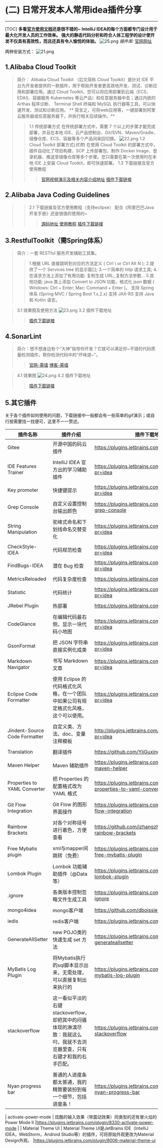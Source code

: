 # (二) 日常开发本人常用idea插件分享
***
[TOC]
**多看[官方使用文档](https://www.jetbrains.com/help/idea/creating-and-optimizing-imports.html#disable-import-popups)还是很不错的~
IntelliJ IDEA的每个方面都专门设计用于最大化开发人员的工作效率。
强大的静态代码分析和符合人体工程学的设计使开发不仅具有高效性，而且还具有令人愉悦的体验。**
![25.png](25.png)
_插件库:_   [官网网址](http://plugins.jetbrains.com/) 

两种安装方式：
![21.png](21.png)

## 1.Alibaba Cloud Toolkit
> 简介：
Alibaba Cloud Toolkit （后文简称 Cloud Toolkit）是针对 IDE 平台为开发者提供的一款插件，用于帮助开发者更高效地开发、测试、诊断应用和部署应用。通过 Cloud Toolkit，您可以将应用部署到云端（ECS、EDAS、容器服务 Kubernetes 等云产品）和任意服务器中去；通过内嵌的 Arthas 程序诊断、 Terminal Shell 终端和 MySQL 执行器等工具，可以快速开发、测试和诊断应用。
** 简言之，可将web应用等，一键部署到阿里云服务器或任意服务器下，并执行相关后续操作。**
>> 1.1 传统部署方式
在传统部署方式中，需要 7 个以上的步骤才能完成部署，并且在本地 IDE、云产品控制台、Git/SVN、Maven/Gradle、镜像仓库、ECS、容器等多个产品间来回切换。
![22.png](22.png)
>> 1.2  Cloud Toolkit 部署方式(_优势_)
在使用 Cloud Toolkit 的部署方式中，插件自动化了项目构建、SCP 上传部署包、制作 Docker Image、登录机器、推送至镜像仓库等多个步骤。您只需要在第一次使用时在本地 IDE 上安装 Cloud Toolkit，即可快速部署。
>> 1.3 下载链接及官方使用教程
>>>[官网视频演示及相关内容介绍地址](https://www.aliyun.com/product/cloudtoolkit)
>>>[插件下载链接](http://plugins.jetbrains.com/plugin/11386-alibaba-cloud-toolkit)
## 2.Alibaba Java Coding Guidelines
>> 2.1 下载链接及官方使用教程（支持eclipse）
配合《阿里巴巴Java开发手册》还是很值的使用的~
>>> [源码地址](https://github.com/alibaba/p3c)
>>> [使用教程](https://github.com/alibaba/p3c/wiki/IDEA%E6%8F%92%E4%BB%B6%E4%BD%BF%E7%94%A8%E6%96%87%E6%A1%A3)
>>> [插件下载链接](http://plugins.jetbrains.com/plugin/10046-alibaba-java-coding-guidelines)
## 3.RestfulToolkit（需Spring体系）
>简介：一套 RESTful 服务开发辅助工具集。
>>1.根据 URL 直接跳转到对应的方法定义 ( Ctrl \ or Ctrl Alt N );
>>2.提供了一个 Services tree 的显示窗口;
>>3.一个简单的 http 请求工具;
>>4.在请求方法上添加了有用功能: 复制生成 URL;,复制方法参数...
>>5.其他功能: java 类上添加 Convert to JSON 功能，格式化 json 数据 ( Windows: Ctrl + Enter; Mac: Command + Enter )。
支持 Spring 体系 (Spring MVC / Spring Boot 1.x,2.x)
支持 JAX-RS
支持 Java 和 Kotlin 语言。

>3.1 效果图及使用方法
![23.png](23.png)
>3.2 插件下载地址
>>[插件下载链接](https://plugins.jetbrains.com/plugin/10292-restfultoolkit)
## 4.SonarLint
>简介：想不想身边有个“大神”指导你开发？它就可以满足你~不错的代码质量检测插件，帮你检测代码中的“坏味道~”。
>>[官网-需墙](https://www.sonarlint.org/) 
>>[博客-需墙](https://blog.sonarsource.com/)

>4.1 效果图
![24.png](24.png)
>4.2 插件下载地址
>> [插件下载链接](https://plugins.jetbrains.com/plugin/7973-sonarlint/)

## 5.其它插件
关于各个插件如何使用的问题，下载链接中一般都会有一些简单的gif演示；或自行按需要找一找便可，这里不一一赘述。

| 插件名称                   | 插件介绍                                                                        | 插件下载地址                                                              |
| ------------------------------ | ----------------------------------------------------------------------------------- | ------------------------------------------------------------------------- |
| Gitee                          | 开源中国的码云插件                                                         | https://plugins.jetbrains.com/plugin/8383-gitee                           |           
|                                |                                                                                     |                                                                           |
| IDE Features Trainer           | IntelliJ IDEA 官方出的学习辅助插件                                        | https://plugins.jetbrains.com/plugin/8554?pr=idea                         |
|                                |                                                                                     |                                                                           |
| Key promoter                   | 快捷键提示                                                                     | https://plugins.jetbrains.com/plugin/4455?pr=idea                         |
|                                |                                                                                     |                                                                           |
| Grep Console                   | 自定义设置控制台输出颜色                                                | https://plugins.jetbrains.com/idea/plugin/7125-grep-console               |
|                                |                                                                                     |                                                                           |
| String Manipulation            | 驼峰式命名和下划线命名交替变化                                       | https://plugins.jetbrains.com/plugin/2162?pr=idea                         |
|                                |                                                                                     |                                                                           |
| CheckStyle-IDEA                | 代码规范检查                                                                  | https://plugins.jetbrains.com/plugin/1065?pr=idea                         |
|                                |                                                                                     |                                                                           |
| FindBugs-IDEA                  | 潜在 Bug 检查                                                                   | https://plugins.jetbrains.com/plugin/3847?pr=idea                         |
|                                |                                                                                     |                                                                           |
| MetricsReloaded                | 代码复杂度检查                                                               | https://plugins.jetbrains.com/plugin/93?pr=idea                           |
|                                |                                                                                     |                                                                           |
| Statistic                      | 代码统计                                                                        | https://plugins.jetbrains.com/plugin/4509?pr=idea                         |
|                                |                                                                                     |                                                                           |
| JRebel Plugin                  | 热部署                                                                           | https://plugins.jetbrains.com/plugin/?id=4441                             |
|                                |                                                                                     |                                                                           |
| CodeGlance                     | 在编辑代码最右侧，显示一块代码小地图                              | https://plugins.jetbrains.com/plugin/7275?pr=idea                         |
|                                |                                                                                     |                                                                           |
| GsonFormat                     | 把 JSON 字符串直接实例化成类                                             | https://plugins.jetbrains.com/plugin/7654?pr=idea                         |
|                                |                                                                                     |                                                                           |
| Markdown Navigator             | 书写 Markdown 文章                                                              | https://plugins.jetbrains.com/plugin/7896?pr=idea                         |
|                                |                                                                                     |                                                                           |
| Eclipse Code Formatter         | 使用 Eclipse 的代码格式化风格，在一个团队中如果公司有规定格式化风格，这个可以使用。 | https://plugins.jetbrains.com/plugin/6546?pr=idea                         |
|                                |                                                                                     |                                                                           |
| Jindent-Source Code Formatter  | 自定义类、方法、doc、变量注释模板                                    | http://plugins.jetbrains.com/plugin/2170?pr=idea                          |
|                                |                                                                                     |                                                                           |
| Translation                    | 翻译插件                                                                        | https://github.com/YiiGuxing/TranslationPlugin                            |
|                                |                                                                                     |                                                                           |
| Maven Helper                   | Maven 辅助插件                                                                  | https://plugins.jetbrains.com/plugin/7179-maven-helper                    |
|                                |                                                                                     |                                                                           |
| Properties to YAML Converter   | 把 Properties 的配置格式改为 YAML 格式                                    | https://plugins.jetbrains.com/plugin/8000-properties-to-yaml-converter    |
|                                |                                                                                     |                                                                           |
| Git Flow Integration           | Git Flow 的图形界面操作                                                      | https://plugins.jetbrains.com/plugin/7315-git-flow-integration            |
|                                |                                                                                     |                                                                           |
| Rainbow Brackets               | 对各个对称括号进行着色，方便查看                                    | https://github.com/izhangzhihao/intellij-rainbow-brackets                 |
|                                |                                                                                     |                                                                           |
| Free Mybatis plugin                       | xml与mapper间跳转（免费）                                                    | https://plugins.jetbrains.com/plugin/8321-free-mybatis-plugin                      |
|                                |                                                                                     |                                                                           |
| Lombok Plugin                  | Lombok 功能辅助插件（@Data等）                                                           | https://plugins.jetbrains.com/plugin/6317-lombok-plugin                   |
|                                |                                                                                     |                                                                           |
| .ignore                        | 各类版本控制忽略文件生成工具                                          | https://plugins.jetbrains.com/plugin/7495--ignore                         |
|                                |                                                                                     |                                                                           |
| mongo4idea                     | mongo客户端                                                                      | https://github.com/dboissier/mongo4idea                                   |
|                                |                                                                                     |                                                                           |
| iedis                          | redis客户端                                                                      | https://plugins.jetbrains.com/plugin/9228-iedis                           |
|                                |                                                                                     |                                                                           |
| GenerateAllSetter              | new POJO类的快速生成 set 方法                                               | https://plugins.jetbrains.com/plugin/9360-generateallsetter               |
                  |                                                                           |
| MyBatis Log Plugin              | 将Mybatis执行的sql脚本显示出来，无需处理，可以直接复制出来执行的             |https://plugins.jetbrains.com/plugin/10065-mybatis-log-plugin              |
                  |                                                                           |
| stackoverflow                   | 这一看似平淡的右键stackoverflow，却把其中的闷骚体现的淋漓尽致：我就这么叼，我就不去浏览器里查，只有右键才和我的右手匹配。                                              |https://plugins.jetbrains.com/plugin/9513-stackoverflow               |
    |                                                                           |
| Nyan progress bar              | 普通的人进度条都太普通，我的精致要装扮到每一个细节，包括进度条！                                              |https://plugins.jetbrains.com/plugin/8575-nyan-progress-bar               |
| 
activate-power-mode              | 炫酷的输入效果（带震动效果）同类型的还有冒火焰的Power Mode II                                              |https://plugins.jetbrains.com/plugin/8330-activate-power-mode               |
| 
Material Theme UI              | Material Theme UI是JetBrains IDE（IntelliJ IDEA，WebStorm，Android Studio等）的插件，可将原始外观更改为Material Design外观。                                              |https://plugins.jetbrains.com/plugin/8006-material-theme-ui 
